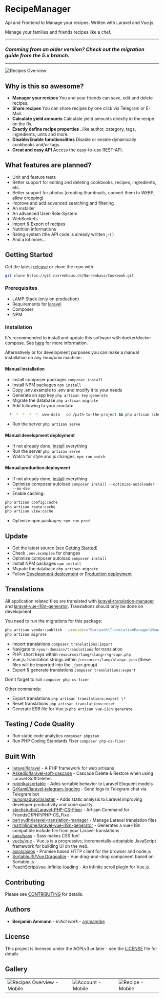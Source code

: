 # RecipeManager

Api and Frontend to Manage your recipes. Written with Laravel and Vue.js.

Manage your families and friends recipes like a chef.

---

### **_Comming from an older version? Check out the migration guide from the 5.x branch._**

---

![Recipes Overview](https://klaud.narrenhaus.ch/index.php/s/MRNc7KsMbcAFnkn/preview)

## Why is this so awesome?

-   **Manager your recipes** You and your friends can save, edit and delete recipes.
-   **Share recipes** You can share recipes by one click via Telegram or E-Mail.
-   **Calculate yield amounts** Calculate yield amounts directly in the recipe on the fly.
-   **Exactly define recipe properties** ..like author, category, tags, ingredients, units and more.
-   **Disable/Enable functionalities** Disable or enable dynamically cookbooks and/or tags.
-   **Great and easy API** Access the easy-to-use REST-API.

## What features are planned?

-   Unit and feature tests
-   Better support for editing and deleting cookbooks, recipes, ingredients, etc.
-   Better support for photos (creating thumbnails, convert them to WEBP, allow cropping)
-   Improve and add advanced searching and filtering
-   An installer
-   An advanced User-Role-System
-   WebSockets
-   Import & Export of recipes
-   Nutrition informations
-   Rating system (the API code is already written ;-) )
-   And a lot more...

## Getting Started

Get the latest [release](https://git.narrenhaus.ch/Narrenhaus/Cookbook/releases) or clone the repo with

```bash
git clone https://git.narrenhaus.ch/Narrenhaus/Cookbook.git
```

### Prerequisites

-   LAMP Stack (only on production)
-   Requirements for [laravel](https://laravel.com/docs)
-   Composer
-   NPM

### Installation

It's recommended to install and update this software with docker/docker-compose.
See [here](docker/README.md) for more information.

Alternatively or for development purposes you can make a manual installation on any linux/unix machine:

#### Manual installation

-   Install composer packages `composer install`
-   Install NPM packages `npm install`
-   Copy .env.example to .env and modify it to your needs
-   Generate an app key `php artisan key:generate`
-   Migrate the database `php artisan migrate`
-   Add following to your crontab:

```bash
  *  *  *  *  *  www-data   cd /path-to-the-project && php artisan schedule:run >> /dev/null 2>&1
```

-   Run the server `php artisan serve`

#### Manual development deployment

-   If not already done, [install](#installation) everything
-   Run the server `php artisan serve`
-   Watch for style and js changes: `npm run watch`

#### Manual production deployment

-   If not already done, [install](#installation) everything
-   Optimize composer autoload `composer install --optimize-autoloader --no-dev`
-   Enable caching:

```bash
php artisan config:cache
php artisan route:cache
php artisan view:cache
```

-   Optimize npm packages: `npm run prod`

## Update

-   Get the latest source (see [Getting Started](#getting-started))
-   Check `.env.examples` for changes
-   Optimize composer autoload `composer install`
-   Install NPM packages `npm install`
-   Migrate the database `php artisan migrate`
-   Follow [Development deployment](#development-deployment) or [Production deployment](#production-deployment)

## Translations

All application related files are translated with [laravel-translation-manager](https://github.com/barryvdh/laravel-translation-manager) and [laravel-vue-i18n-generator](https://github.com/martinlindhe/laravel-vue-i18n-generator).
Translations should only be done on development.

You need to run the migrations for this package:

```bash
php artisan vendor:publish --provider="Barryvdh\TranslationManager\ManagerServiceProvider" --tag=migrations
php artisan migrate
```

-   Import translations `composer translations:import`
-   Navigate to `<your-domain>/translations` for translation
-   PHP: short keys within `resources/lang/<lang>/<group>.php`
-   Vue.js: translation strings within `/resources/lang/<lang>.json` (these files will be imported into the `_json` group)
-   Export & generate translations `composer translations:export`

Don't forget to run `composer php-cs-fixer`

Other commands:

-   Export translations `php artisan translations:export \*`
-   Reset translations `php artisan translations:reset`
-   Generate ES6 file for Vue.js `php artisan vue-i18n:generate`

## Testing / Code Quality

-   Run static code analytics `composer phpstan`
-   Run PHP Coding Standards Fixer `composer php-cs-fixer`

## Built With

-   [laravel/laravel](https://github.com/laravel/laravel) - A PHP framework for web artisans
-   [Askedio/laravel-soft-cascade](https://github.com/Askedio/laravel-soft-cascade) - Cascade Delete & Restore when using Laravel SoftDeletes
-   [rutorika/sortable](https://github.com/boxfrommars/rutorika-sortable) - Adds sortable behavior to Laravel Eloquent models
-   [GrKamil/laravel-telegram-logging](https://github.com/GrKamil/laravel-telegram-logging) - Send logs to Telegram chat via Telegram bot
-   [nunomaduro/larastan](https://github.com/nunomaduro/larastan) - Adds static analysis to Laravel improving developer productivity and code quality
-   [stechstudio/Laravel-PHP-CS-Fixer](https://github.com/stechstudio/Laravel-PHP-CS-Fixer) - Artisan Command for FriendsOfPHP/PHP-CS_Fixe
-   [barryvdh/laravel-translation-manager](https://github.com/barryvdh/laravel-translation-manager) - Manage Laravel translation files
-   [martinlindhe/laravel-vue-i18n-generator](https://github.com/martinlindhe/laravel-vue-i18n-generator) - Generates a vue-i18n compatible include file from your Laravel translations
-   [sass/sass](https://github.com/sass/sass) - Sass makes CSS fun!
-   [vuejs/vue](https://github.com/vuejs/vue) - Vue.js is a progressive, incrementally-adoptable JavaScript framework for building UI on the web.
-   [axios/axios](https://github.com/axios/axios) - Promise based HTTP client for the browser and node.js
-   [SortableJS/Vue.Draggable](https://github.com/SortableJS/Vue.Draggable) - Vue drag-and-drop component based on Sortable.js
-   [PeachScript/vue-infinite-loading](https://github.com/PeachScript/vue-infinite-loading) - An infinite scroll plugin for Vue.js.

## Contributing

Please see [CONTRIBUTING](CONTRIBUTING.md) for details.

## Authors

-   **Benjamin Ammann** - _Initial work_ - [ammannbe](https://github.com/ammannbe)

## License

This project is licensed under the AGPLv3 or later - see the [LICENSE](LICENSE) file for details

## Gallery

|                                                                                               |                                                                                      |                                                                                     |
| --------------------------------------------------------------------------------------------- | ------------------------------------------------------------------------------------ | ----------------------------------------------------------------------------------- |
| ![Recipes Overview - Mobile](https://klaud.narrenhaus.ch/index.php/s/mgasnaoeXWMQttc/preview) | ![Account - Mobile](https://klaud.narrenhaus.ch/index.php/s/6QXbsZymS2econD/preview) | ![Recipe - Mobile](https://klaud.narrenhaus.ch/index.php/s/dq44kfHykxs9AZx/preview) |
